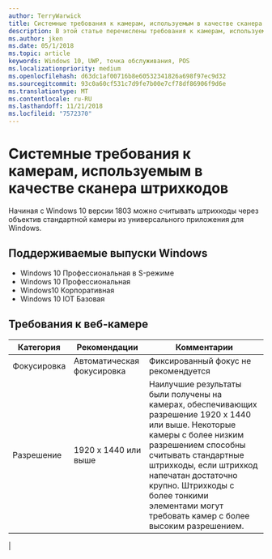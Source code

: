 ```yaml
---
author: TerryWarwick
title: Системные требования к камерам, используемым в качестве сканера штрихкодов
description: В этой статье перечислены требования к камерам, используемым из приложения UWP в качестве сканера штрихкодов.
ms.author: jken
ms.date: 05/1/2018
ms.topic: article
keywords: Windows 10, UWP, точка обслуживания, POS
ms.localizationpriority: medium
ms.openlocfilehash: d63dc1af00716b8e60532341826a698f97ec9d32
ms.sourcegitcommit: 93c0a60cf531c7d9fe7b00e7cf78df86906f9d6e
ms.translationtype: MT
ms.contentlocale: ru-RU
ms.lasthandoff: 11/21/2018
ms.locfileid: "7572370"
---
```

# <a name="camera-barcode-scanner-system-requirements"></a>Системные требования к камерам, используемым в качестве сканера штрихкодов
Начиная с Windows 10 версии 1803 можно считывать штрихкоды через объектив стандартной камеры из универсального приложения для Windows.

## <a name="supported-windows-editions"></a>Поддерживаемые выпуски Windows
- Windows 10 Профессиональная в S-режиме
- Windows 10 Профессиональная
- Windows10 Корпоративная
- Windows 10 IOT Базовая


## <a name="webcam-requirements"></a>Требования к веб-камере
| Категория      | Рекомендации           | Комментарии |
| ------------- | ------------------------ | -------- |
| Фокусировка         | Автоматическая фокусировка               | Фиксированный фокус не рекомендуется |
| Разрешение    | 1920 x 1440 или выше    | Наилучшие результаты были получены на камерах, обеспечивающих разрешение 1920 x 1440 или выше.  Некоторые камеры с более низким разрешением способны считывать стандартные штрихкоды, если штрихкод напечатан достаточно крупно. Штрихкоды с более тонкими элементами могут требовать камер с более высоким разрешением. |
|


